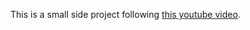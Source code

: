 This is a small side project following [this youtube video](https://www.youtube.com/watch?v=Iapc-qGTEBQ).